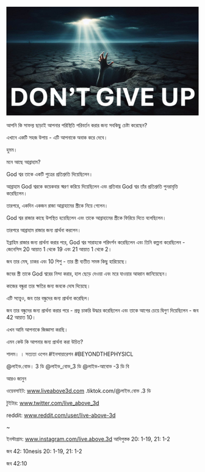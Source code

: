 ![Video cover image](../cover.jpg "cover photo")

আপনি কি সাফল্য ছাড়াই আপনার পরিস্থিতি পরিবর্তন করার জন্য সবকিছু চেষ্টা করেছেন?

এখানে একটি সহজ উপায় - এটি আপনাকে অবাক করে দেবে।

হুমম।

মনে আছে আব্রাহাম?

God শ্বর তাকে একটি পুত্রের প্রতিশ্রুতি দিয়েছিলেন।

আব্রাহাম God শ্বরকে কয়েকবার স্মরণ করিয়ে দিয়েছিলেন এবং প্রতিবার God শ্বর তাঁর প্রতিশ্রুতি পুনরাবৃত্তি করেছিলেন।

তারপরে, একদিন একজন রাজা আব্রাহামের স্ত্রীকে নিয়ে গেলেন।

God শ্বর রাজার কাছে উপস্থিত হয়েছিলেন এবং তাকে আব্রাহামের স্ত্রীকে ফিরিয়ে দিতে বলেছিলেন।

তারপরে আব্রাহাম রাজার জন্য প্রার্থনা করলেন।

ইব্রাহিম রাজার জন্য প্রার্থনা করার পরে, God শ্বর সারাহকে পরিদর্শন করেছিলেন এবং তিনি কল্পনা করেছিলেন - জেনেসিস 20 আয়াত 1 থেকে 19 এবং 21 আয়াত 1 থেকে 2।

জব তার মেষ, চাকর এবং 10 শিশু - তার স্ত্রী ব্যতীত সমস্ত কিছু হারিয়েছে।

জবের স্ত্রী তাকে God শ্বরের নিন্দা করার, হাল ছেড়ে দেওয়া এবং মরে যাওয়ার আহ্বান জানিয়েছেন।

কাজের বন্ধুরা তার ক্ষতির জন্য জবকে দোষ দিয়েছে।

এটি সত্ত্বেও, জব তার বন্ধুদের জন্য প্রার্থনা করেছিল।

জব তার বন্ধুদের জন্য প্রার্থনা করার পরে - প্রভু চাকরি উদ্ধার করেছিলেন এবং তাকে আগের চেয়ে দ্বিগুণ দিয়েছিলেন - জব 42 আয়াত 10।

এখন আমি আপনাকে জিজ্ঞাসা করছি।

এমন কেউ কি আপনার জন্য প্রার্থনা করা উচিত?

শালম। । সত্যতা ওপেন #ইনসায়ারেশন #BEYONDTHEPHYSICL

@লাইভ.বোভ। 3 ডি @লাইভ_বোভ_3 ডি @লাইভ-আবোভ -3 ডি বি

আরও জানুন

ওয়েবসাইট: www.liveabove3d.com .tiktok.com/@লাইভ.বোভ .3 ডি

টুইটার: www.twitter.com/live_above_3d

reddit: www.reddit.com/user/live-above-3d

~

ইনস্টাগ্রাম: www.instagram.com/live.above.3d আদিপুস্তক 20: 1-19, 21: 1-2

জব 42: 10nesis 20: 1-19, 21: 1-2

জব 42:10